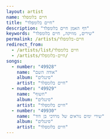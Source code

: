 ```yaml
---
layout: artist
name: חיים בלומפלד
title: "חיים בלומפלד"
description: "דף האמן חיים בלומפלד"
keywords: "שירים, מוזיקה, חיים בלומפלד"
permalink: /artists/חיים-בלומפלד
redirect_from:
  - /artists/list/חיים בלומפלד
  - /artists/חיים-בלומפלד/
songs:
  - number: "49928"
    name: "אודה השם"
    album: "סינגלים"
    artist: "חיים בלומפלד"
  - number: "49929"
    name: "חשוף"
    album: "סינגלים"
    artist: "חיים בלומפלד"
  - number: "49930"
    name: "שירי ימים נוראים של מרדכי בן דוד"
    album: "סינגלים"
    artist: "חיים בלומפלד"
---
```

